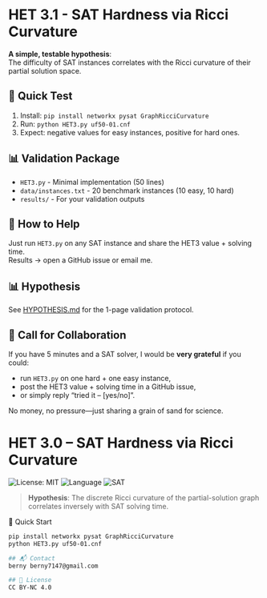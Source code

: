 # HET 3.1 - SAT Hardness via Ricci Curvature

**A simple, testable hypothesis**:  
The difficulty of SAT instances correlates with the Ricci curvature of their partial solution space.

## 🎯 Quick Test

1. Install: `pip install networkx pysat GraphRicciCurvature`
2. Run: `python HET3.py uf50-01.cnf`
3. Expect: negative values for easy instances, positive for hard ones.

## 📊 Validation Package

- `HET3.py` - Minimal implementation (50 lines)
- `data/instances.txt` - 20 benchmark instances (10 easy, 10 hard)
- `results/` - For your validation outputs

## 🤝 How to Help

Just run `HET3.py` on any SAT instance and share the HET3 value + solving time.  
Results → open a GitHub issue or email me.
## 📊 Hypothesis
See [HYPOTHESIS.md](HYPOTHESIS.md) for the 1-page validation protocol.
## 🤝 Call for Collaboration
If you have 5 minutes and a SAT solver, I would be **very grateful** if you could:
- run `HET3.py` on one hard + one easy instance,
- post the HET3 value + solving time in a GitHub issue,
- or simply reply “tried it – [yes/no]”.

No money, no pressure—just sharing a grain of sand for science.
# HET 3.0 – SAT Hardness via Ricci Curvature

![License: MIT](https://img.shields.io/badge/License-MIT-yellow.svg)
![Language](https://img.shields.io/badge/Language-Python-blue.svg)
![SAT](https://img.shields.io/badge/Topic-SAT-orange.svg)

> **Hypothesis**: The discrete Ricci curvature of the partial-solution graph correlates inversely with SAT solving time.

 🚀 Quick Start

```bash
pip install networkx pysat GraphRicciCurvature
python HET3.py uf50-01.cnf

## 📬 Contact
berny berny7147@gmail.com

## 📄 License
CC BY-NC 4.0 
